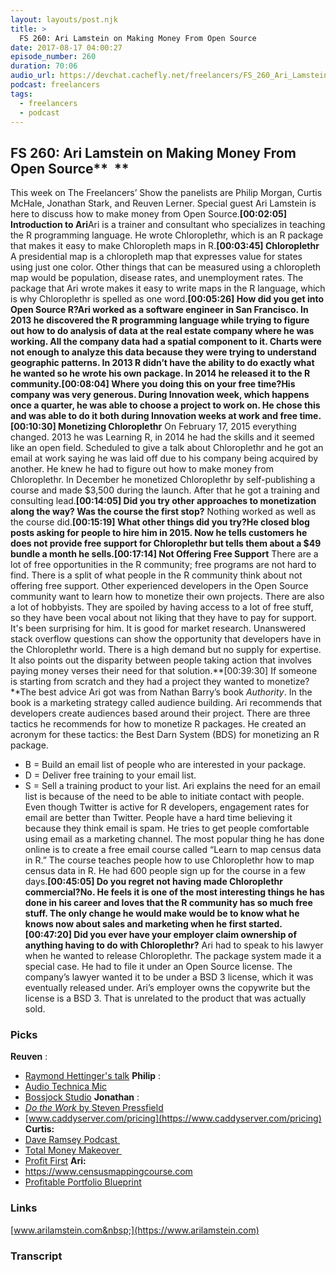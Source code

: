 ```yaml
---
layout: layouts/post.njk
title: >
  FS 260: Ari Lamstein on Making Money From Open Source
date: 2017-08-17 04:00:27
episode_number: 260
duration: 70:06
audio_url: https://devchat.cachefly.net/freelancers/FS_260_Ari_Lamstein_on_Making_Money_From_Open_Source.mp3
podcast: freelancers
tags:
  - freelancers
  - podcast
---
```


## **FS 260: Ari Lamstein on Making Money From Open Source\*\*** &nbsp;\*\*

This week on The Freelancers’ Show the panelists are Philip Morgan, Curtis McHale, Jonathan Stark, and Reuven Lerner. Special guest Ari Lamstein is here to discuss how to make money from Open Source.**[00:02:05] Introduction to Ari**Ari is a trainer and consultant who specializes in teaching the R programming language. He wrote Chloroplethr, which is an R package that makes it easy to make Chloropleth maps in R.**[00:03:45] Chloroplethr** A presidential map is a chloropleth map that expresses value for states using just one color. Other things that can be measured using a chloropleth map would be population, disease rates, and unemployment rates. The package that Ari wrote makes it easy to write maps in the R language, which is why Chloroplethr is spelled as one word.**[00:05:26] How did you get into Open Source R?**Ari worked as a software engineer in San Francisco. In 2013 he discovered the R programming language while trying to figure out how to do analysis of data at the real estate company where he was working. All the company data had a spatial component to it. Charts were not enough to analyze this data because they were trying to understand geographic patterns. In 2013 R didn’t have the ability to do exactly what he wanted so he wrote his own package. In 2014 he released it to the R community.**[00:08:04] Where you doing this on your free time?**His company was very generous. During Innovation week, which happens once a quarter, he was able to choose a project to work on. He chose this and was able to do it both during Innovation weeks at work and free time.**[00:10:30] Monetizing Chloroplethr** On February 17, 2015 everything changed. 2013 he was Learning R, in 2014 he had the skills and it seemed like an open field. Scheduled to give a talk about Chloroplethr and he got an email at work saying he was laid off due to his company being acquired by another. He knew he had to figure out how to make money from Chloroplethr. In December he monetized Chloroplethr by self-publishing a course and made $3,500 during the launch. After that he got a training and consulting lead.**[00:14:05] Did you try other approaches to monetization along the way? Was the course the first stop?** Nothing worked as well as the course did.**[00:15:19] What other things did you try?**He closed blog posts asking for people to hire him in 2015. Now he tells customers he does not provide free support for Chloroplethr but tells them about a $49 bundle a month he sells.**[00:17:14] Not Offering Free Support** There are a lot of free opportunities in the R community; free programs are not hard to find. There is a split of what people in the R community think about not offering free support. Other experienced developers in the Open Source community want to learn how to monetize their own projects. There are also a lot of hobbyists. They are spoiled by having access to a lot of free stuff, so they have been vocal about not liking that they have to pay for support. It's been surprising for him. It is good for market research. Unanswered stack overflow questions can show the opportunity that developers have in the Chloroplethr world. There is a high demand but no supply for expertise. It also points out the disparity between people taking action that involves paying money verses their need for that solution.**[00:39:30] If someone is starting from scratch and they had a project they wanted to monetize?**The best advice Ari got was from Nathan Barry’s book _Authority_. In the book is a marketing strategy called audience building. Ari recommends that developers create audiences based around their project. There are three tactics he recommends for how to monetize R packages. He created an acronym for these tactics: the Best Darn System (BDS) for monetizing an R package.

- B = Build an email list of people who are interested in your package.
- D = Deliver free training to your email list.
- S = Sell a training product to your list.
  Ari explains the need for an email list is because of the need to be able to initiate contact with people. Even though Twitter is active for R developers, engagement rates for email are better than Twitter. People have a hard time believing it because they think email is spam. He tries to get people comfortable using email as a marketing channel. The most popular thing he has done online is to create a free email course called “Learn to map census data in R.” The course teaches people how to use Chloroplethr how to map census data in R. He had 600 people sign up for the course in a few days.**[00:45:05] Do you regret not having made Chloroplethr commercial?**No. He feels it is one of the most interesting things he has done in his career and loves that the R community has so much free stuff. The only change he would make would be to know what he knows now about sales and marketing when he first started.**[00:47:20] Did you ever have your employer claim ownership of anything having to do with Chloroplethr?** Ari had to speak to his lawyer when he wanted to release Chloroplethr. The package system made it a special case. He had to file it under an Open Source license. The company’s lawyer wanted it to be under a BSD 3 license, which it was eventually released under. Ari’s employer owns the copywrite but the license is a BSD 3. That is unrelated to the product that was actually sold.

### **Picks**

**Reuven** :

- [Raymond Hettinger's talk](https://www.youtube.com/watch?v=voXVTjwnn-U)
  **Philip** :
- [Audio Technica Mic](https://www.amazon.com/dp/B004QJOZS4/ref=sr_ph_1?ie=UTF8&qid=1499799294&sr=sr-1&keywords=atr2100)
- [Bossjock Studio](https://bossjockstudio.com/)
  **Jonathan** :
- [_Do the Work_ by Steven Pressfield](https://www.audible.com/pd/Self-Development/Do-the-Work-Audiobook/B004XINMIC?qid=1499799317&sr=1-1)
- [www.caddyserver.com/pricing](https://www.caddyserver.com/pricing)
  **Curtis:**
- [Dave Ramsey Podcast&nbsp;](https://itunes.apple.com/ca/podcast/the-dave-ramsey-show/id77001367?mt=2)
- [Total Money Makeover&nbsp;](https://curtismchale.ca/recommends/total-money-makeover/)
- [Profit First](https://curtismchale.ca/recommends/profit-first/)
  **Ari:**
- https://www.censusmappingcourse.com
- [Profitable Portfolio Blueprint](https://profitableportfolioblueprint.com)

### **Links**

[www.arilamstein.com&nbsp;](https://www.arilamstein.com)

### Transcript
